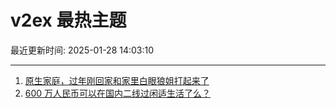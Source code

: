 # v2ex 最热主题

最近更新时间: 2025-01-28 14:03:10

--- 
1. [原生家庭，过年刚回家和家里白眼狼姐打起来了](https://www.v2ex.com/t/1108137) 
2. [600 万人民币可以在国内二线过闲适生活了么？](https://www.v2ex.com/t/1108150) 
